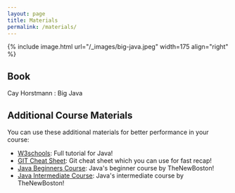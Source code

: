 ```yaml
---
layout: page
title: Materials
permalink: /materials/
---
```


{% include image.html url="/_images/big-java.jpeg" width=175 align="right" %}

## Book

Cay Horstmann : Big Java

## Additional Course Materials

You can use these additional materials for better performance in your course:
* [W3schools](https://www.w3schools.com/java/default.asp): Full tutorial for Java!
* [GIT Cheat Sheet](https://education.github.com/git-cheat-sheet-education.pdf): Git cheat sheet which you can use for fast recap!
* [Java Beginners Course](https://youtube.com/playlist?list=PLFE2CE09D83EE3E28): Java's beginner course by TheNewBoston!
* [Java Intermediate Course](https://youtube.com/playlist?list=PL27BCE863B6A864E3): Java's intermediate course by TheNewBoston!
